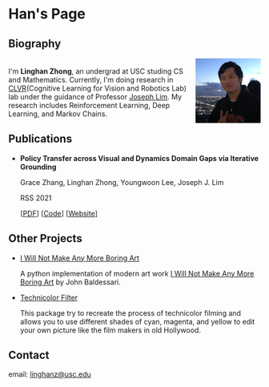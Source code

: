 # Han's Page

## Biography

<img src="img/mypic.jpg" alt="mypic" width="130" align="right"/><br/>
I'm **Linghan Zhong**, an undergrad at USC studing CS and Mathematics. Currently, I'm doing research in [CLVR](https://www.clvrai.com/)(Cognitive Learning for Vision and Robotics Lab) lab under the guidance of Professor [Joseph Lim](https://viterbi-web.usc.edu/~limjj/). My research includes Reinforcement Learning, Deep Learning, and Markov Chains.

## Publications

- **Policy Transfer across Visual and Dynamics Domain Gaps via Iterative Grounding**
  
  Grace Zhang, Linghan Zhong, Youngwoon Lee, Joseph J. Lim

  RSS 2021 
  
  [[PDF](https://www.youtube.com/watch?v=dQw4w9WgXcQ)] [[Code](https://www.youtube.com/watch?v=dQw4w9WgXcQ)] [[Website](https://www.youtube.com/watch?v=dQw4w9WgXcQ)]

## Other Projects

- [I Will Not Make Any More Boring Art](https://github.com/thoughtp0lice/i_will_not_make_any_more_boring_art)
  
  A python implementation of modern art work [I Will Not Make Any More Boring Art](https://www.moma.org/learn/moma_learning/john-baldessari-i-will-not-make-any-more-boring-art-1971/) by John Baldessari.
- [Technicolor Filter](https://github.com/thoughtp0lice/technicolor_filter)
  
  This package try to recreate the process of technicolor filming and allows you to use different shades of cyan, magenta, and yellow to edit your own picture like the film makers in old Hollywood.

## Contact

email: linghanz@usc.edu
